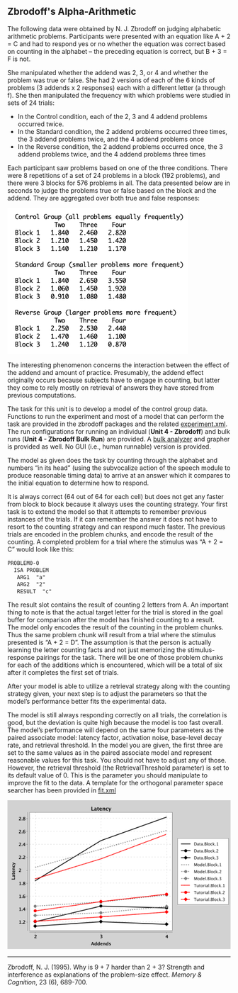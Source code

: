 ## Zbrodoff's Alpha-Arithmetic
The following data were obtained by N. J. Zbrodoff on judging alphabetic 
arithmetic problems.  Participants were presented with an equation like A + 2 = C
 and had to respond yes or no whether the equation was correct based on counting 
 in the alphabet – the preceding equation is correct, but B + 3 = F is not.  

She manipulated whether the addend was 2, 3, or 4 and whether the problem was 
true or false.  She had 2 versions of each of the 6 kinds of problems (3 addends 
x 2 responses) each with a different letter (a through f). She then manipulated 
the frequency with which problems were studied in sets of 24 trials:

* In the Control condition, each of the 2, 3 and 4 addend problems occurred twice.
* In the Standard condition, the 2 addend problems occurred three times, the 3 
addend problems twice, and the 4 addend problems once
* In the Reverse condition, the 2 addend problems occurred once, the 3 addend 
problems twice, and the 4 addend problems three times

Each participant saw problems based on one of the three conditions.  There were 
8 repetitions of a set of 24 problems in a block (192 problems), and there were 
3 blocks for 576 problems in all.  The data presented below are in seconds to 
judge the problems true or false based on the block and the addend.  They are 
aggregated over both true and false responses:

![data](images/zdata.png)

The interesting phenomenon concerns the interaction between the effect of the 
addend and amount of practice.  Presumably, the addend effect originally occurs 
because subjects have to engage in counting, but latter they come to rely mostly 
on retrieval of answers they have stored from previous computations.  

The task for this unit is to develop a model of the control group data. Functions 
to run the experiment and most of a model that can perform the task are provided 
in the zbrodoff packages and the related [experiment.xml](https://github.com/amharrison/jactr-tutorials/blob/master/org.jactr.tutorial.unit4/src/org/jactr/tutorial/unit4/zbrodoff/experiment.xml).
The run configurations for running an individual (**Unit 4 - Zbrodoff**) and bulk
runs (**Unit 4 - Zbrodoff Bulk Run**) are provided. A [bulk analyzer](https://github.com/amharrison/jactr-tutorials/blob/master/org.jactr.tutorial.unit4/src/org/jactr/tutorial/unit4/zbrodoff/data/Analyzer.java) and grapher
is provided as well. No GUI (i.e., human runnable) version is provided.
 
The model as given does the task by counting through the alphabet and numbers 
“in its head” (using the subvocalize action of 
the speech module to produce reasonable timing data) to arrive at an answer which
it compares to the initial equation to determine how to respond.

It is always correct (64 out of 64 for each cell) but does not get any faster 
from block to block because it always uses the counting strategy.  Your first 
task is to extend the model so that it attempts to remember previous instances 
of the trials.  If it can remember the answer it does not have to resort to the 
counting strategy and can respond much faster.  The previous trials are encoded
 in the problem chunks, and encode the result of the counting.  A completed 
 problem for a trial where the stimulus was “A + 2 = C” would look like this:
```
PROBLEM0-0
  ISA PROBLEM
   ARG1  "a"
   ARG2  "2"
   RESULT  "c"

``` 
The result slot contains the result of counting 2 letters from A.  An important
thing to note is that the actual target letter for the trial is stored in the 
goal buffer for comparison after the model has finished counting to a result.  
The model only encodes the result of the counting in the problem chunks.  Thus 
the same problem chunk will result from a trial where the stimulus presented is
“A + 2 = D”.  The assumption is that the person is actually learning the letter 
counting facts and not just memorizing the stimulus-response pairings for the 
task. There will be one of those problem chunks for each of the additions which 
is encountered, which will be a total of six after it completes the first set 
of trials.
 
After your model is able to utilize a retrieval strategy along with the counting 
strategy given, your next step is to adjust the parameters so that the model’s 
performance better fits the experimental data.   

The model is still always responding correctly on all trials, the correlation is 
good, but the deviation is quite high because the model is too fast overall.  
The model’s performance will depend on the same four parameters as the paired 
associate model: latency factor, activation noise, base-level decay rate, and 
retrieval threshold.  In the model you are given, the first three are set to the 
same values as in the paired associate model and represent reasonable values for 
this task.  You should not have to adjust any of those.  However, the retrieval 
threshold (the RetrievalThreshold parameter) is set to its default value of 0.  This is the 
parameter you should manipulate to improve the fit to the data.  A template
for the orthogonal parameter space searcher has been provided in [fit.xml](https://github.com/amharrison/jactr-tutorials/blob/master/org.jactr.tutorial.unit4/src/org/jactr/tutorial/unit4/zbrodoff/data/fit.xml)

![latencyGraph](images/latencyGraph.png)


***

Zbrodoff, N. J. (1995).  Why is 9 + 7 harder than 2 + 3?  Strength and interference 
as explanations of the problem-size effect.  *Memory & Cognition*, 23 (6), 689-700.
